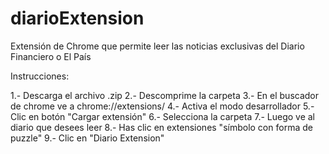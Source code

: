 # diarioExtension
Extensión de Chrome que permite leer las noticias exclusivas del Diario Financiero o El País

Instrucciones:

1.- Descarga el archivo .zip
2.- Descomprime la carpeta
3.- En el buscador de chrome ve a chrome://extensions/
4.- Activa el modo desarrollador
5.- Clic en botón "Cargar extensión"
6.- Selecciona la carpeta
7.- Luego ve al diario que desees leer
8.- Has clic en extensiones "símbolo con forma de puzzle"
9.- Clic en "Diario Extension"
